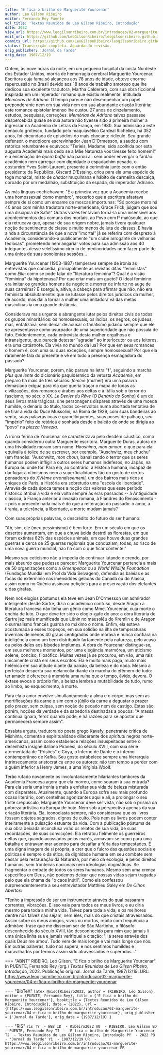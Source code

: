 ```yaml
---
title: 'E fica o brilho de Marguerite Yourcenar'
author: Leo Gilson Ribeiro
editor: Fernando Rey Puente
vol_title: 'Textos Reunidos de Leo Gilson Ribeiro, Introdução'
date: 2022
view_url: https://www.leogilsonribeiro.com.br/introducao/02-marguerite-yourcenar/04-e-fica-o-brilho-de-marguerite-yourcenar
edit_url: https://github.com/LeoGilsonRibeiro/leogilsonribeiro.github.io/edit/main//docs/markdown/introducao/02-marguerite-yourcenar/04-e-fica-o-brilho-de-marguerite-yourcenar.md
commits_url: https://github.com/LeoGilsonRibeiro/leogilsonribeiro.github.io/commits/main/docs/markdown/introducao/02-marguerite-yourcenar/04-e-fica-o-brilho-de-marguerite-yourcenar.md
status: Transcrição completa. Aguardando revisão.
orig_publisher: 'Jornal da Tarde'
orig_date: 1987/12/19
---
```


Ontem, às nove horas da noite, em um pequeno hospital da costa Nordeste dos Estador Unidos, morria de hemorragia cerebral Marguerite Yourcenar. Escritora cuja fama só alcançou aos 78 anos de idade, obteve enorme repercussão no Brasil devido aos 18 anos de trabalho amoroso que lhe dedicou sua excelente tradutora, Martha Calderaro, com sua obra ficcional inspirada em um imperador romano que existiu realmente, intitulada *Memórias de Adriano*. O tempo parece não desempenhar um papel preponderante nem em sua vida nem em sua abundante criação literária: este romance epistolar imenso lhe custou 27 anos de cinzelamento, estudos, pesquisas, correções. *Memórias de Adriano* talvez passasse despercebida quase se sua autora não tivesse sido a primeira mulher a ingressar na Academia de Letras da França, em 1980. Sua admissão a este cenáculo grotesco, fundado pelo maquiavélico Cardeal Richelieu, há 352 anos, foi circundada de episódios do mais chocante ridículo. Seu grande defensor, o medpiocre escrevinhador Jean D'Ormesson, a saudou com retórica retumbante e equívoca: "Teríeis, Madame, sido acolhida por esta augusta Academia mais cedo se a Mãe Natureza vos tivesse feito homem!" e a encenação de *opera buffa* não parou aí: sem poder envergar o fardão acadêmico nem carregar com dignidade o espadachim pesado, o costureiro Yves Saint-Laurent, presente à cerimônia junto com o então presidente da República, Giscard D'Estaing, criou para ela uma espécie de toga monacal, misto de *chador* muçulmana e hábito de carmelita descalça, coroado por um medalhão, substituição da espada, do imperador Adriano.

As más línguas cochichavam: "É a primeira vez que a Academia recebe uma homossexual como membro", mexerico que a escritora afastava sempre de si como um enxame de moscas importunas: "Só porque moro há 40 anos com minha tradutora norte-americana, Grace Frick, julgam que sou uma discípula de Safo!" Outras vozes tentavam torná-la uma insensível aos acontecimentos dos comuns dos mortais, ao Povo com P maiúsculo, ao que ela retrucava que, apesar de sua origem nobre, jamais tivera qualquer noção de sentimento de classe e muito menos de luta de classes. E havia ainda a circunstância de que a nova "imortal" já se referira com desprezo à Academia, considerando-a publicamente "um clube arrogante de velharias tediosas", prometendo nem angariar votos para sua admissão aos 40 integrantes desse seletíssimo círculo de mediocridades nem fazer parte de uma única de suas sonolentas sessões\...

Marguerite Yourcenar (1903-1987) temperava sempre de ironia as entrevistas que concedia, principalmente às revistas ditas "feministas" como *Elle*: como se pode falar de "literatura feminina"? Qual é a visão "feminina" da hipotenusa? Por que criar mais um gueto? O ideal feminino era imitar os grandes homens de negócio e morrer de infarto no auge de suas carreiras? E soerguia, altiva, a cabeça para afirmar que não, não era feminista absolutamente: que se lutasse pelos direitos jurídicos da mulher, de acordo, mas daí a tornar a mulher uma imitadora vã das metas masculinas ia uma grande distância.

Considerava mais urgente e abrangente lutar pelos direitos civis de todos os grupos minoritários: os homossexuais, os índios, os negros, os judeus, mas, enfatizava, sem deixar de acusar o fanatismo judaico sempre que ele se apresentasse como usurpador de uma superioridade que não possuía de fato. Evidentemente, cada entrevista desta mulher orgulhosa e intransigente, que parecia detestar "agradar" ao interlocutor ou aos leitores, era uma catástrofe. Ela vivia no mundo da lua? Por que em seus romances o homem é, com uma ou duas exceções, sempre homossexual? Por que ela raramente fala do presente e vê em tudo a presença esmagadora do passado?

Marguerite Yourcenar, porém, não parava na letra "f", seguindo a marcha *plus que lente* do dicionário paquidérmico da vetusta *Académie*, em preparo há mais de três séculos: *femme* (mulher) era uma palavra demasiado exígua para ela que queria traçar o mapa de todas as civilizações, dos romanos e árabes aos celtas e à Itália sob o terror do fascismo, no século XX. *Le Denier du Rêve* (*O Denário do Sonho*) é um de seus livros mais trágicos: une personagens díspares através de uma moeda humilde, o denário do título, todos co-envoltos numa abortada tentativa de se tirar a vida do *Duce* Mussolini, na Roma de 1929, com suas bandeiras ao vento, suas palavras ocas e grandiloquentes, suas poses de palhaço, seu "império" feito de retórica e sonhada desde o balcão de onde se dirigia ao "povo" na *piazza Venezia*.

A ironia ferina de Yourcenar se caracterizava pelo desdém cáustico, como quando considerou outra Marguerite escritora. Marguerite Duras, autora de uma frivolidade moram sem nome: *Hiroshima, mon amour*, o que para ela equivalia à tolice de se escrever, por exemplo, "Auschwitz, meu chuchu" (em francês: "Auschwitz, *mon chou*), banalizando o terror que os seres humanos podem infligir a outros seres humanos indefesos, no Japão, na Europa ou onde for. Para ela, ao contrário, a História humana, incapaz de dar lugar a otimismos nem a superficialidades tão do gosto de certos pensadores do *XVIème arrondissementI,* um dos bairros mais ricos e chiques de Paris, a História era sobretudo uma "escola de liberdade". Através de cada época temos a noção dos valores que esse período histórico atribui à vida e ela volta sempre às eras passadas -- à Antiguidade clássica, à França anterior à invasão romana, à Flandres do Renascimento -- pois o presente nada mais é do que a reiteração do passado: o amor, a tirania, a tolerância, a liberdade, a morte mudam jamais?

Com suas próprias palavras, o descrédito do futuro do ser humano:

"Ah, sim, ele (meu pessimismo) é bem forte. Em um século em que os desertos aumentam, em que a chuva ácida destrói as florestas, em que foram extintas 82% das espécies animais, em que houve duas grandes guerras e cerca de 25 guerras regionais que conduziam, todas, ao risco de uma nova guerra mundial, não há com o que ficar contente."

Mesmo seu ceticismo não a impedia de continuar lutando e crendo, por mais absurdo que pudesse parecer: Marguerite Yourcenar pertencia a mais de 50 organizações como a *Greenpeace* ou a *World Wildlife Foundation* (Fundação Mundial em Prol da Vida Selvagem), defendia as baleias e as focas do extermínio nas imensidões geladas do Canadá ou do Alasca, assim como no Quênia assinava petições para a preservação dos elefantes e das girafas.

Nem nos elogios póstumos ela teve em Jean D'Ormesson um admirador inteligente: desde Sartre, dizia o acadêmico confuso, desde Aragon a literatura francesa não tinha um gênio como Mme. Yourcenar, cuja morte o enchia de luto. O que deve ter sido o elogio-gafe do ano: a obra literária de Sartre jaz mais mumificada que Lênin no mausoléu do Kremlin e de Aragon o surrealismo francês guarda no máximo o nome. Enfim, ela estava acostumada a esses tropeços, em sua solidão na ilha de temperaturas invernais de menos 40 graus centígrados onde morava e nunca confiara na inteligência como um bem distribuído fartamente pela natureza, pelo acaso ou pelos deles aos bípedes implumes. A obra de Yourcenar distingue-se, em seus melhores momentos, por uma elegância marmórea, um aticismo solene, conciso, filosófico. Muitas vezes já se procurou, em vão, uma raiz unicamente cristã em seus escritos. Ela é muito mais pagã, muito mais helênica em sua atitude diante da paixão, da beleza e do nada. Mesmo a perfeição desperta sua melancolia diante da marcha do efêmero de tudo: ter amado é oferecer à memória uma ruína que o tempo, ávido, devora. O êxtase evoca o próprio fim, a beleza lembra a mutabilidade de tudo, rumo ao limbo, ao esquecimento, à morte.

Para ela o amor envolve simultaneamente a alma e o corpo, mas sem as mortificações da carne e sim com o júbilo da carne a degustar o prazer pelo prazer, sem culpas, sem noção de pecado nem de castigo. Estas são, porém, noções da verdade e da sabedoria destinadas a poucos: "A massa continua ignara, feroz quando pode, e há razões para se apostar que permanecerá sempre assim".

Ensaísta arguta, tradutora do poeta grego Kavafy, penetrante crítica de Mishima, comenta a espiritualidade dilacerante dos *spiritual* negros norte-americanos, assim como estabelece relações insuspeitadas entre o desenhista insigne italiano Piranesi, do século XVIII, com sua série atormentada de "Prisões" e Goya, o Inferno de Dante e o inferno contemporâneo de Kafka. Seu gosto estabelece sempre uma hierarquia intrinsecamente aristocrática entre os autores: não tem tempo a perder com alguém inferior a Henry James, a uma Virginia Woolf.

Terão rufado novamente os involuntariamente hilariantes tambores da Academia Francesa agora que ela morreu, como soaram à sua entrada? Para ela seria uma ironia a mais a enfeitar sua vida de beleza misturada com disparates. Atualmente, quando a Europa sofre seu mais profundo ocaso literário, com centelhas agonizantes aqui e ali, a prolongar o seu triste crepúsculo, Marguerite Yourcenar deve ser vista, não sob o prisma da pobreza artística da Europa de hoje. Nem sob a perspectiva apenas da sua criação literária. Ela, iconoclasta sempre, não considerava que os livros fossem objetos sagrados, dignos de culto. Pois nem os livros podem conter inteiramente a pulsação estuante da vida. Com a publicação póstuma de sua obra deixada inconclusa virão os relatos de sua vida, de suas recordações, de suas convicções. Ela retratou fielmente os guerreiros celtas que, quando acossados pelas marés, armavam-se como para uma batalha e entravam mar adentro para desafiar a fúria das tempestades. É uma digna imagem de si própria, a crer que o fulcro das questões sociais e políticas é sempre o da ética, da dignidade humana em seu combate sem cessar pela restauração da Natureza, por meio da ecologia, e pelos direitos humanos, sem fronteiras nacionais nem ideologias dogmáticas. Se fragmentar o embate de todos os seres humanos. Mesmo sem uma crença específica em Deus, não podemos deixar que nossas vidas sejam tragadas pelo que ela chama de "o caos inútil". Como ela confessou surpreendentemente a seu entrevistador Matthieu Galey em *De Olhos Abertos*:

"Tenho a impressão de ser um instrumento através do qual passaram correntes, vibrações. E isso vale para todos os meus livros, e eu diria mesmo para toda a minha vida. Talvez para toda a vida; e os melhores dentre nós talvez não sejam, nem eles, mais do que cristais atravessados. Assim sobre os meus amigos, vivos ou mortos, repito com frequência a admirável frase que me disseram ser de São Martinho, o filósofo desconhecido do século XVIII, tão desconhecido para mim que jamais li uma única linha sua e jamais verifiquei a citação: 'Há seres através dos quais Deus me amou'. Tudo vem de mais longe e vai mais longe que nós. Em outras palavras, tudo nos supera, e nos sentimos humildes e maravilhados por termos assim sido atravessados e superados\..."


=== "ABNT"
    RIBEIRO, Leo Gilson. "E fica o brilho de Marguerite Yourcenar". In PUENTE, Fernando Rey (org.) <em>Textos Reunidos de Leo Gilson Ribeiro, Introdução</em>, 2022. Publicação original: Jornal da Tarde, 1987/12/19. URL: <a href="stable_url">https://www.leogilsonribeiro.com.br/introducao/02-marguerite-yourcenar/04-e-fica-o-brilho-de-marguerite-yourcenar</a>

=== "BibTeX"
    ```latex
    @misc{Ribeiro2022,
    author = {RIBEIRO, Leo Gilson},
    editor = {PUENTE, Fernando Rey},
    title = {'E fica o brilho de Marguerite Yourcenar'},
    booktitle = {Textos Reunidos de Leo Gilson Ribeiro, Introdução},
    date = {2022},
    url = {https://www.leogilsonribeiro.com.br/introducao/02-marguerite-yourcenar/04-e-fica-o-brilho-de-marguerite-yourcenar},
    orig_publisher = {'Jornal da Tarde'},
    orig_date = {1987/12/19}
    }
    ```

=== "RIS"
    ```ris
    TY  - WEB
    ID  - Ribeiro2022
    AU  - RIBEIRO, Leo Gilson
    ED  - PUENTE, Fernando Rey
    TI  - 'E fica o brilho de Marguerite Yourcenar'
    T2  - Textos Reunidos de Leo Gilson Ribeiro, Introdução
    PY  - 2022
    PB  - 'Jornal da Tarde'
    Y1  - 1987/12/19
    UR  - https://www.leogilsonribeiro.com.br/introducao/02-marguerite-yourcenar/04-e-fica-o-brilho-de-marguerite-yourcenar
    ER  - 
    ```
